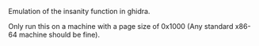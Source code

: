 Emulation of the insanity function in ghidra.

Only run this on a machine with a page size of 0x1000 (Any standard x86-64 machine should be fine).